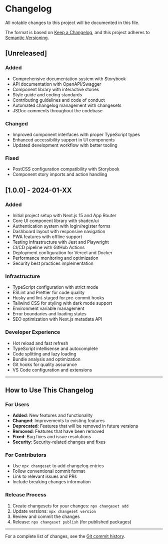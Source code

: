 # Changelog

All notable changes to this project will be documented in this file.

The format is based on [Keep a Changelog](https://keepachangelog.com/en/1.0.0/),
and this project adheres to [Semantic Versioning](https://semver.org/spec/v2.0.0.html).

## [Unreleased]

### Added

- Comprehensive documentation system with Storybook
- API documentation with OpenAPI/Swagger
- Component library with interactive stories
- Style guide and coding standards
- Contributing guidelines and code of conduct
- Automated changelog management with changesets
- JSDoc comments throughout the codebase

### Changed

- Improved component interfaces with proper TypeScript types
- Enhanced accessibility support in UI components
- Updated development workflow with better tooling

### Fixed

- PostCSS configuration compatibility with Storybook
- Component story imports and action handling

## [1.0.0] - 2024-01-XX

### Added

- Initial project setup with Next.js 15 and App Router
- Core UI component library with shadcn/ui
- Authentication system with login/register forms
- Dashboard layout with responsive navigation
- PWA features with offline support
- Testing infrastructure with Jest and Playwright
- CI/CD pipeline with GitHub Actions
- Deployment configuration for Vercel and Docker
- Performance monitoring and optimization
- Security best practices implementation

### Infrastructure

- TypeScript configuration with strict mode
- ESLint and Prettier for code quality
- Husky and lint-staged for pre-commit hooks
- Tailwind CSS for styling with dark mode support
- Environment variable management
- Error boundaries and loading states
- SEO optimization with Next.js metadata API

### Developer Experience

- Hot reload and fast refresh
- TypeScript intellisense and autocomplete
- Code splitting and lazy loading
- Bundle analysis and optimization
- Git hooks for quality assurance
- VS Code configuration and extensions

---

## How to Use This Changelog

### For Users
- **Added**: New features and functionality
- **Changed**: Improvements to existing features
- **Deprecated**: Features that will be removed in future versions
- **Removed**: Features that have been removed
- **Fixed**: Bug fixes and issue resolutions
- **Security**: Security-related changes and fixes

### For Contributors
- Use `npx changeset` to add changelog entries
- Follow conventional commit format
- Link to relevant issues and PRs
- Include breaking changes information

### Release Process

1. Create changesets for your changes: `npx changeset add`
2. Update versions: `npx changeset version`
3. Review and commit the changes
4. Release: `npx changeset publish` (for published packages)

---

For a complete list of changes, see the [Git commit history](https://github.com/your-org/openbase-v2/commits/main).